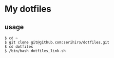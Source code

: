 # My dotfiles
## usage
```
$ cd ~
$ git clone git@github.com:serihiro/dotfiles.git
$ cd dotfiles
$ /bin/bash dotfiles_link.sh
```
